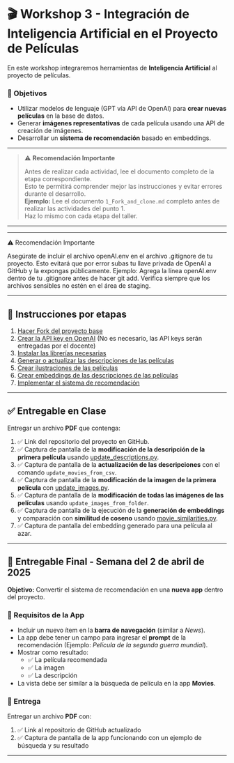 # 🎬 Workshop 3 - Integración de Inteligencia Artificial en el Proyecto de Películas

En este workshop integraremos herramientas de **Inteligencia Artificial** al proyecto de películas. 

### 📌 Objetivos
- Utilizar modelos de lenguaje (GPT vía API de OpenAI) para **crear nuevas películas** en la base de datos.
- Generar **imágenes representativas** de cada película usando una API de creación de imágenes.
- Desarrollar un **sistema de recomendación** basado en embeddings.

---
> ⚠️ **Recomendación Importante**
>
> Antes de realizar cada actividad, lee el documento completo de la etapa correspondiente.  
> Esto te permitirá comprender mejor las instrucciones y evitar errores durante el desarrollo.  
> **Ejemplo:** Lee el documento `1_Fork_and_clone.md` completo antes de realizar las actividades del punto 1.  
> Haz lo mismo con cada etapa del taller.
---
---
⚠️ Recomendación Importante

Asegúrate de incluir el archivo openAI.env en el archivo .gitignore de tu proyecto.
Esto evitará que por error subas tu llave privada de OpenAI a GitHub y la expongas públicamente.
Ejemplo: Agrega la línea openAI.env dentro de tu .gitignore antes de hacer git add.
Verifica siempre que los archivos sensibles no estén en el área de staging.

---


## 📝 Instrucciones por etapas
1. [Hacer Fork del proyecto base](1_Fork_and_clone.md)
2. [Crear la API key en OpenAI](2a_openAIapikey.md) (No es necesario, las API keys serán entregadas por el docente)
3. [Instalar las librerías necesarias](3_Instalaciones.md)
4. [Generar o actualizar las descripciones de las películas](4_movie_descriptions.md)
5. [Crear ilustraciones de las películas](5_movie_pictures.md)
6. [Crear embeddings de las descripciones de las películas](6_movie_similarities.md)
7. [Implementar el sistema de recomendación](7_movie_recommendations.md)

---

## ✅ Entregable en Clase
Entregar un archivo **PDF** que contenga:

1. ✅ Link del repositorio del proyecto en GitHub.
2. ✅ Captura de pantalla de la **modificación de la descripción de la primera película** usando [update_descriptions.py](update_descriptions.py).
3. ✅ Captura de pantalla de la **actualización de las descripciones** con el comando `update_movies_from_csv`.
4. ✅ Captura de pantalla de la **modificación de la imagen de la primera película** con [update_images.py](update_images.py).
5. ✅ Captura de pantalla de la **modificación de todas las imágenes de las películas** usando `update_images_from_folder`.
6. ✅ Captura de pantalla de la ejecución de la **generación de embeddings** y comparación con **similitud de coseno** usando [movie_similarities.py](movie_similarities.py).
7. ✅ Captura de pantalla del embedding generado para una película al azar.

---

## 🚀 Entregable Final - Semana del **2 de abril de 2025**
**Objetivo:** Convertir el sistema de recomendación en una **nueva app** dentro del proyecto.

### 📲 Requisitos de la App
- Incluir un nuevo ítem en la **barra de navegación** (similar a *News*).
- La app debe tener un campo para ingresar el **prompt** de la recomendación (Ejemplo: _Película de la segunda guerra mundial_).
- Mostrar como resultado:
  - ✅ La película recomendada
  - ✅ La imagen
  - ✅ La descripción
- La vista debe ser similar a la búsqueda de película en la app **Movies**.

### 📄 Entrega
Entregar un archivo **PDF** con:
1. ✅ Link al repositorio de GitHub actualizado
2. ✅ Captura de pantalla de la app funcionando con un ejemplo de búsqueda y su resultado

---
